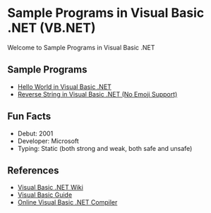 # Sample Programs in Visual Basic .NET (VB.NET)

Welcome to Sample Programs in Visual Basic .NET

## Sample Programs

- [Hello World in Visual Basic .NET](https://therenegadecoder.com/code/hello-world-in-visual-basic-net)
- [Reverse String in Visual Basic .NET (No Emoji Support)](https://github.com/jrg94/sample-programs/issues/132)

## Fun Facts

- Debut: 2001
- Developer: Microsoft
- Typing: Static (both strong and weak, both safe and unsafe)

## References

- [Visual Basic .NET Wiki](https://en.wikipedia.org/wiki/Visual_Basic_.NET)
- [Visual Basic Guide](https://docs.microsoft.com/en-us/dotnet/visual-basic/programming-guide/)
- [Online Visual Basic .NET Compiler](https://dotnetfiddle.net/)
